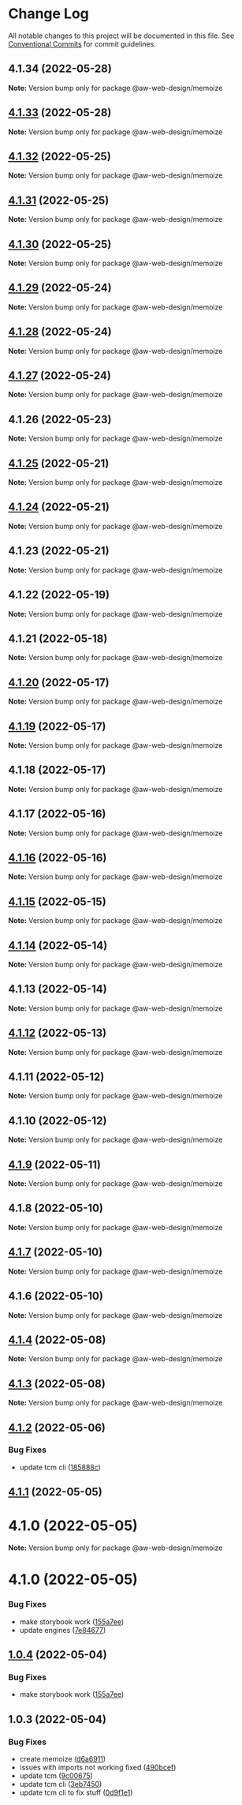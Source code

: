 # Change Log

All notable changes to this project will be documented in this file.
See [Conventional Commits](https://conventionalcommits.org) for commit guidelines.

## 4.1.34 (2022-05-28)

**Note:** Version bump only for package @aw-web-design/memoize





## [4.1.33](https://github.com/The-Code-Monkey/TechStack/compare/@aw-web-design/memoize@4.1.32...@aw-web-design/memoize@4.1.33) (2022-05-28)

**Note:** Version bump only for package @aw-web-design/memoize





## [4.1.32](https://github.com/The-Code-Monkey/TechStack/compare/@aw-web-design/memoize@4.1.31...@aw-web-design/memoize@4.1.32) (2022-05-25)

**Note:** Version bump only for package @aw-web-design/memoize





## [4.1.31](https://github.com/The-Code-Monkey/TechStack/compare/@aw-web-design/memoize@4.1.30...@aw-web-design/memoize@4.1.31) (2022-05-25)

**Note:** Version bump only for package @aw-web-design/memoize





## [4.1.30](https://github.com/The-Code-Monkey/TechStack/compare/@aw-web-design/memoize@4.1.29...@aw-web-design/memoize@4.1.30) (2022-05-25)

**Note:** Version bump only for package @aw-web-design/memoize





## [4.1.29](https://github.com/The-Code-Monkey/TechStack/compare/@aw-web-design/memoize@4.1.28...@aw-web-design/memoize@4.1.29) (2022-05-24)

**Note:** Version bump only for package @aw-web-design/memoize





## [4.1.28](https://github.com/The-Code-Monkey/TechStack/compare/@aw-web-design/memoize@4.1.27...@aw-web-design/memoize@4.1.28) (2022-05-24)

**Note:** Version bump only for package @aw-web-design/memoize





## [4.1.27](https://github.com/The-Code-Monkey/TechStack/compare/@aw-web-design/memoize@4.1.26...@aw-web-design/memoize@4.1.27) (2022-05-24)

**Note:** Version bump only for package @aw-web-design/memoize





## 4.1.26 (2022-05-23)

**Note:** Version bump only for package @aw-web-design/memoize





## [4.1.25](https://github.com/The-Code-Monkey/TechStack/compare/@aw-web-design/memoize@4.1.24...@aw-web-design/memoize@4.1.25) (2022-05-21)

**Note:** Version bump only for package @aw-web-design/memoize





## [4.1.24](https://github.com/The-Code-Monkey/TechStack/compare/@aw-web-design/memoize@4.1.23...@aw-web-design/memoize@4.1.24) (2022-05-21)

**Note:** Version bump only for package @aw-web-design/memoize





## 4.1.23 (2022-05-21)

**Note:** Version bump only for package @aw-web-design/memoize





## 4.1.22 (2022-05-19)

**Note:** Version bump only for package @aw-web-design/memoize





## 4.1.21 (2022-05-18)

**Note:** Version bump only for package @aw-web-design/memoize





## [4.1.20](https://github.com/The-Code-Monkey/TechStack/compare/@aw-web-design/memoize@4.1.19...@aw-web-design/memoize@4.1.20) (2022-05-17)

**Note:** Version bump only for package @aw-web-design/memoize





## [4.1.19](https://github.com/The-Code-Monkey/TechStack/compare/@aw-web-design/memoize@4.1.18...@aw-web-design/memoize@4.1.19) (2022-05-17)

**Note:** Version bump only for package @aw-web-design/memoize





## 4.1.18 (2022-05-17)

**Note:** Version bump only for package @aw-web-design/memoize





## 4.1.17 (2022-05-16)

**Note:** Version bump only for package @aw-web-design/memoize





## [4.1.16](https://github.com/The-Code-Monkey/TechStack/compare/@aw-web-design/memoize@4.1.15...@aw-web-design/memoize@4.1.16) (2022-05-16)

**Note:** Version bump only for package @aw-web-design/memoize





## [4.1.15](https://github.com/The-Code-Monkey/TechStack/compare/@aw-web-design/memoize@4.1.14...@aw-web-design/memoize@4.1.15) (2022-05-15)

**Note:** Version bump only for package @aw-web-design/memoize





## [4.1.14](https://github.com/The-Code-Monkey/TechStack/compare/@aw-web-design/memoize@4.1.13...@aw-web-design/memoize@4.1.14) (2022-05-14)

**Note:** Version bump only for package @aw-web-design/memoize





## 4.1.13 (2022-05-14)

**Note:** Version bump only for package @aw-web-design/memoize





## [4.1.12](https://github.com/The-Code-Monkey/TechStack/compare/@aw-web-design/memoize@4.1.11...@aw-web-design/memoize@4.1.12) (2022-05-13)

**Note:** Version bump only for package @aw-web-design/memoize





## 4.1.11 (2022-05-12)

**Note:** Version bump only for package @aw-web-design/memoize





## 4.1.10 (2022-05-12)

**Note:** Version bump only for package @aw-web-design/memoize





## [4.1.9](https://github.com/The-Code-Monkey/TechStack/compare/@aw-web-design/memoize@4.1.8...@aw-web-design/memoize@4.1.9) (2022-05-11)

**Note:** Version bump only for package @aw-web-design/memoize





## 4.1.8 (2022-05-10)

**Note:** Version bump only for package @aw-web-design/memoize





## [4.1.7](https://github.com/The-Code-Monkey/TechStack/compare/@aw-web-design/memoize@4.1.6...@aw-web-design/memoize@4.1.7) (2022-05-10)

**Note:** Version bump only for package @aw-web-design/memoize





## 4.1.6 (2022-05-10)

**Note:** Version bump only for package @aw-web-design/memoize





## [4.1.4](https://github.com/The-Code-Monkey/TechStack/compare/@aw-web-design/memoize@4.1.3...@aw-web-design/memoize@4.1.4) (2022-05-08)

**Note:** Version bump only for package @aw-web-design/memoize





## [4.1.3](https://github.com/The-Code-Monkey/TechStack/compare/@aw-web-design/memoize@4.1.2...@aw-web-design/memoize@4.1.3) (2022-05-08)

**Note:** Version bump only for package @aw-web-design/memoize





## [4.1.2](https://github.com/The-Code-Monkey/TechStack/compare/@aw-web-design/memoize@1.0.4...@aw-web-design/memoize@4.1.2) (2022-05-06)


### Bug Fixes

* update tcm cli ([185888c](https://github.com/The-Code-Monkey/TechStack/commit/185888cc6c05592e5949362d58a63565c8772a11))





## [4.1.1](https://github.com/The-Code-Monkey/TechStack/compare/@aw-web-design/memoize@1.0.4...@aw-web-design/memoize@4.1.1) (2022-05-05)



# 4.1.0 (2022-05-05)

**Note:** Version bump only for package @aw-web-design/memoize





# 4.1.0 (2022-05-05)


### Bug Fixes

* make storybook work ([155a7ee](https://github.com/The-Code-Monkey/TechStack/commit/155a7ee5c2630f68e4a9b0455a2640e5b4c89796))
* update engines ([7e84677](https://github.com/The-Code-Monkey/TechStack/commit/7e84677e288ec5b59c27d17e7c89d687cbaabc50))





## [1.0.4](https://github.com/alexreardon/memoize-one/compare/@aw-web-design/memoize@1.0.3...@aw-web-design/memoize@1.0.4) (2022-05-04)


### Bug Fixes

* make storybook work ([155a7ee](https://github.com/alexreardon/memoize-one/commit/155a7ee5c2630f68e4a9b0455a2640e5b4c89796))





## 1.0.3 (2022-05-04)


### Bug Fixes

* create memoize ([d6a6911](https://github.com/alexreardon/memoize-one/commit/d6a6911a7ee5cc8e5ba80201d52af0bfd330b465))
* issues with imports not working fixed ([490bcef](https://github.com/alexreardon/memoize-one/commit/490bceffa2dc7ce7d16a9e5fb61a4c02c893a59a))
* update tcm ([9c00675](https://github.com/alexreardon/memoize-one/commit/9c006752cfaf8882ad8524ff76f75132afc5ec99))
* update tcm cli ([3eb7450](https://github.com/alexreardon/memoize-one/commit/3eb7450a1cfc11b52de3a60b244ab13c87e0dcfe))
* update tcm cli to fix stuff ([0d9f1e1](https://github.com/alexreardon/memoize-one/commit/0d9f1e1cb556d4c18cde17579fdd5902b2334d9e))
